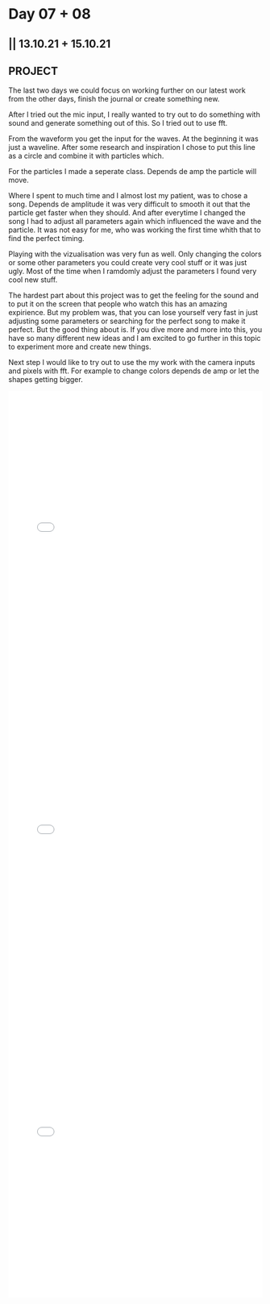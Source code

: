 # Day 07 + 08

## || 13.10.21 + 15.10.21

## PROJECT

The last two days we could focus on working further on our latest work from the other days, finish the journal or create something new.

After I tried out the mic input, I really wanted to try out to do something with sound and generate something out of this. So I tried out to use fft.

From the waveform you get the input for the waves. At the beginning it was just a waveline. After some research and inspiration I chose to put this line as a circle and combine it with particles which.

For the particles I made a seperate class. Depends de amp the particle will move.

Where I spent to much time and I almost lost my patient, was to chose a song. Depends de amplitude it was very difficult to smooth it out that the particle get faster when they should. And after everytime I changed the song I had to adjust all parameters again which influenced the wave and the particle. It was not easy for me, who was working the first time whith that to find the perfect timing.

Playing with the vizualisation was very fun as well. Only changing the colors or some other parameters you could create very cool stuff or it was just ugly. Most of the time when I ramdomly adjust the parameters I found very cool new stuff.

The hardest part about this project was to get the feeling for the sound and to put it on the screen that people who watch this has an amazing expirience. But my problem was, that you can lose yourself very fast in just adjusting some parameters or searching for the perfect song to make it perfect. But the good thing about is. If you dive more and more into this, you have so many different new ideas and I am excited to go further in this topic to experiment more and create new things.

Next step I would like to try out to use the my work with the camera inputs and pixels with fft. For example to change colors depends de amp or let the shapes getting bigger.

<iframe src="../content/project/01/embed.html" width="100%" height="600" frameborder="no"></iframe>
<iframe src="../content/project/03/embed.html" width="100%" height="600" frameborder="no"></iframe>
<iframe src="../content/project/04/embed.html" width="100%" height="600" frameborder="no"></iframe>
